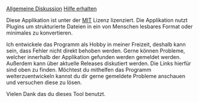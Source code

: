 [Allgemeine Diskussion](%DISCUSSION_URL%) [Hilfe erhalten](%ISSUES_URL%)

Diese Applikation ist unter der [MIT](https://github.com/XanatosX/XmlFormatter/blob/master/LICENSE) Lizenz lizenziert. Die Applikation nutzt Plugins um strukturierte Dateien in ein von Menschen lesbares Format oder minimales zu konvertieren.

Ich entwickele das Programm als Hobby in meiner Freizeit, deshalb kann sein, dass Fehler nicht direkt behoben werden. Gerne können Probleme, welcher innerhalb der Applikation gefunden werden gemeldet werden. Außerdem kann über aktuelle Releases diskutiert werden. Die Links hierfür sind oben zu finden. Möchtest du mithelfen das Programm weiterzuentwickeln kannst du dir gerne gemeldete Probleme anschauen und versuchen diese zu lösen.

Vielen Dank das du dieses Tool benutzt.

